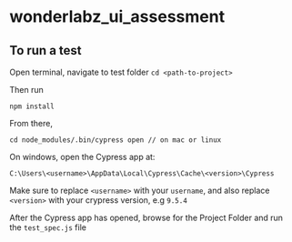 # wonderlabz_ui_assessment


## To run a test

Open terminal, navigate to test folder 
```cd <path-to-project> ```

Then run

```npm install```

From there, 

```
cd node_modules/.bin/cypress open // on mac or linux
```

On windows, open the Cypress app at:

```
C:\Users\<username>\AppData\Local\Cypress\Cache\<version>\Cypress
```
Make sure to replace `<username>` with your `username`, and also replace `<version>` with your crypress version, e.g `9.5.4`

After the Cypress app has opened, browse for the Project Folder and run the `test_spec.js` file 
